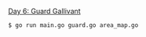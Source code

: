 [Day 6: Guard Gallivant](https://adventofcode.com/2024/day/6)

```bash
$ go run main.go guard.go area_map.go
```
